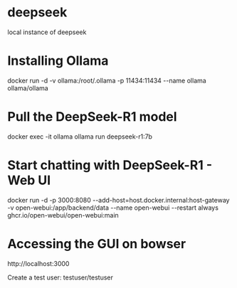 # deepseek
local instance of deepseek

# Installing Ollama
docker run -d -v ollama:/root/.ollama -p 11434:11434 --name ollama ollama/ollama

# Pull the DeepSeek-R1 model
docker exec -it ollama ollama run deepseek-r1:7b

# Start chatting with DeepSeek-R1 - Web UI
docker run -d -p 3000:8080 --add-host=host.docker.internal:host-gateway -v open-webui:/app/backend/data --name open-webui --restart always ghcr.io/open-webui/open-webui:main

# Accessing the GUI on bowser 

http://localhost:3000

Create a test user: testuser/testuser

